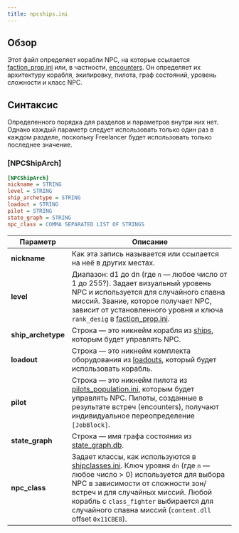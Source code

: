 ```yaml
---
title: npcships.ini
---
```


## Обзор

Этот файл определяет корабли NPC, на которые ссылается [faction_prop.ini](./faction_prop.ini.md) или, в частности, [encounters](../../../typed-inis/encounters.md). Он определяет их архитектуру корабля, экипировку, пилота, граф состояний, уровень сложности и класс NPC.

## Синтаксис

Определенного порядка для разделов и параметров внутри них нет. Однако каждый параметр следует использовать только один раз в каждом разделе, поскольку Freelancer будет использовать только последнее значение.

### [NPCShipArch]

```ini
[NPCShipArch]
nickname = STRING
level = STRING
ship_archetype = STRING
loadout = STRING
pilot = STRING
state_graph = STRING
npc_class = COMMA SEPARATED LIST OF STRINGS
```

| Параметр           | Описание                                                                                                                                                                                                                                                                                                                     |
| ------------------ | ---------------------------------------------------------------------------------------------------------------------------------------------------------------------------------------------------------------------------------------------------------------------------------------------------------------------------- |
| **nickname**       | Как эта запись называется или ссылается на неё в других местах.                                                                                                                                                                                                                                                              |
| **level**          | Диапазон: d1 до dn (где `n` — любое число от 1 до 255?). Задает визуальный уровень NPC и используется для случайного спавна миссий. Звание, которое получает NPC, зависит от установленного уровня и ключа `rank_desig` в [faction_prop.ini](faction_prop.ini.md).                                                           |
| **ship_archetype** | Строка — это никнейм корабля из [ships](../../../typed-inis/ships.md), которым будет управлять NPC.                                                                                                                                                                                                                          |
| **loadout**        | Строка — это никнейм комплекта оборудования из [loadouts](../../../typed-inis/loadouts.md), который будет использовать корабль.                                                                                                                                                                                              |
| **pilot**          | Строка — это никнейм пилота из [pilots_population.ini](./pilots.md), которым будет управлять NPC. Пилоты, созданные в результате встреч (encounters), получают индивидуальное переопределение `[JobBlock]`.                                                                                                                  |
| **state_graph**    | Строка — имя графа состояния из [state_graph.db](../ai/state_graph.db.md).                                                                                                                                                                                                                                                   |
| **npc_class**      | Задает классы, как используются в [shipclasses.ini](./shipclasses.ini.md). Ключ уровня `dn` (где `n` — любое число > 0) используется для выбора NPC в зависимости от сложности зон/встреч и для случайных миссий. Любой корабль с `class_fighter` выбирается для случайного спавна миссий (`content.dll` offset `0x11CBE8`). |
